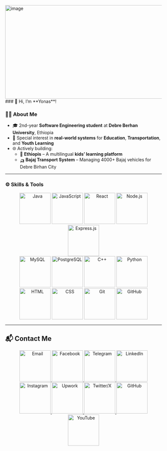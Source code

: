 <img width="1300" height="300" alt="image" src="https://github.com/user-attachments/assets/c0368a75-6b25-421c-9650-badfd1bcdc0c" />
### 👋 Hi, I’m **Yonas**!





### 🧑‍💻 About Me

- 🎓 2nd-year **Software Engineering student** at **Debre Berhan University**, Ethiopia  
- 🔬 Special interest in **real-world systems** for **Education**, **Transportation**, and **Youth Learning**
- 🌐 Actively building:
  - 🧒 **Ethiopis** – A multilingual **kids’ learning platform**
  - 🛺 **Bajaj Transport System** – Managing 4000+ Bajaj vehicles for Debre Birhan City
---

### ⚙️ Skills & Tools

<div align="center">

<!-- Programming Languages -->
<img src="https://cdn.jsdelivr.net/gh/devicons/devicon/icons/java/java-original.svg" title="Java" width="100"/>
<img src="https://cdn.jsdelivr.net/gh/devicons/devicon/icons/javascript/javascript-original.svg" title="JavaScript" width="100"/>
<img src="https://cdn.jsdelivr.net/gh/devicons/devicon/icons/react/react-original.svg" title="React" width="100"/>
<img src="https://cdn.jsdelivr.net/gh/devicons/devicon/icons/nodejs/nodejs-original.svg" title="Node.js" width="100"/>
<img src="https://cdn.jsdelivr.net/gh/devicons/devicon/icons/express/express-original.svg" title="Express.js" width="100"/>
<br>
<img src="https://cdn.jsdelivr.net/gh/devicons/devicon/icons/mysql/mysql-original.svg" title="MySQL" width="100"/>
<img src="https://cdn.jsdelivr.net/gh/devicons/devicon/icons/postgresql/postgresql-original.svg" title="PostgreSQL" width="100"/>
<img src="https://cdn.jsdelivr.net/gh/devicons/devicon/icons/cplusplus/cplusplus-original.svg" title="C++" width="100"/>
<img src="https://cdn.jsdelivr.net/gh/devicons/devicon/icons/python/python-original.svg" title="Python" width="100"/>
<br>
<img src="https://cdn.jsdelivr.net/gh/devicons/devicon/icons/html5/html5-original.svg" title="HTML" width="100"/>
<img src="https://cdn.jsdelivr.net/gh/devicons/devicon/icons/css3/css3-original.svg" title="CSS" width="100"/>
<img src="https://cdn.jsdelivr.net/gh/devicons/devicon/icons/git/git-original.svg" title="Git" width="100"/>
<img src="https://cdn.jsdelivr.net/gh/devicons/devicon/icons/github/github-original.svg" title="GitHub" width="100"/>

</div>

---
## 📬 Contact Me

<p align="center">
  <a href="mailto:yourmail@example.com" target="_blank">
    <img src="https://cdn-icons-png.flaticon.com/512/732/732200.png" alt="Email" width="100" />
  </a>
  <a href="https://facebook.com/yourprofile" target="_blank">
    <img src="https://cdn-icons-png.flaticon.com/512/733/733547.png" alt="Facebook" width="100" />
  </a>
  <a href="https://t.me/yourchannel" target="_blank">
    <img src="https://cdn-icons-png.flaticon.com/512/2111/2111646.png" alt="Telegram" width="100" />
  </a>
  <a href="https://linkedin.com/in/yourprofile" target="_blank">
    <img src="https://cdn-icons-png.flaticon.com/512/145/145807.png" alt="LinkedIn" width="100" />
  </a>
  <br>
  <a href="https://instagram.com/yourprofile" target="_blank">
    <img src="https://cdn-icons-png.flaticon.com/512/2111/2111463.png" alt="Instagram" width="100" />
  </a>
  <a href="https://www.upwork.com/freelancers/~yourprofile" target="_blank">
    <img src="https://cdn-icons-png.flaticon.com/512/5968/5968873.png" alt="Upwork" width="100" />
  </a>
  <a href="https://x.com/yourhandle" target="_blank">
    <img src="https://cdn-icons-png.flaticon.com/512/733/733579.png" alt="Twitter/X" width="100" />
  </a>
  <a href="https://github.com/yourusername" target="_blank">
    <img src="https://cdn-icons-png.flaticon.com/512/2111/2111432.png" alt="GitHub" width="100" />
  </a>
  <br>
  <a href="https://youtube.com/@yourchannel" target="_blank">
    <img src="https://cdn-icons-png.flaticon.com/512/1384/1384060.png" alt="YouTube" width="100" />
  </a>
</p>
